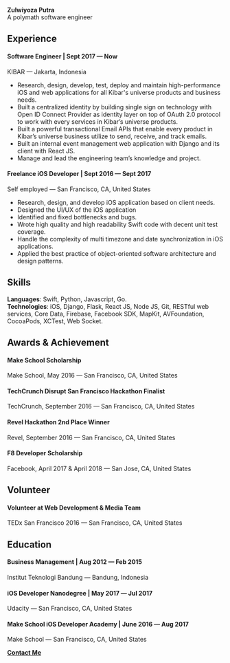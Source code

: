 <b>Zulwiyoza Putra</b><br />
A polymath software engineer


## Experience
#### Software Engineer | Sept 2017 — Now
KIBAR  — Jakarta, Indonesia
- Research, design, develop, test, deploy and maintain high-performance iOS and web applications for all Kibar's universe products and business needs.
- Built a centralized identity by building single sign on technology with Open ID Connect Provider as identity layer on top of OAuth 2.0 protocol to work with every services in Kibar’s universe products.
- Built a powerful transactional Email APIs that enable every product in Kibar’s universe business utilize to send, receive, and track emails.
- Built an internal event management web application with Django and its client with React JS.
- Manage and lead the engineering team’s knowledge and project.
#### Freelance iOS Developer | Sept 2016 — Sept 2017
Self employed — San Francisco, CA, United States
- Research, design, and develop iOS application based on client needs.
- Designed the UI/UX of the iOS application
- Identified and fixed bottlenecks and bugs.
- Wrote high quality and high readability Swift code with decent unit test coverage.
- Handle the complexity of multi timezone and date synchronization in iOS applications.
- Applied the best practice of object-oriented software architecture and design patterns.
## Skills
<b>Languages</b>: Swift, Python, Javascript, Go.<br />
<b>Technologies</b>:  iOS, Django, Flask, React JS, Node JS, Git, RESTful web services, Core Data, Firebase, Facebook SDK, MapKit, AVFoundation, CocoaPods, XCTest, Web Socket.<br />
## Awards & Achievement
#### Make School Scholarship
Make School, May 2016 — San Francisco, CA, United States
#### TechCrunch Disrupt San Francisco Hackathon Finalist
TechCrunch, September 2016 — San Francisco, CA, United States
#### Revel Hackathon 2nd Place Winner 
Revel, September 2016 — San Francisco, CA, United States
#### F8 Developer Scholarship
Facebook, April 2017 & April 2018 — San Jose, CA, United States
## Volunteer
#### Volunteer at Web Development & Media Team
TEDx San Francisco 2016 — San Francisco, CA, United States
## Education
#### <b>Business Management</b> | Aug 2012 — Feb 2015
Institut Teknologi Bandung — Bandung, Indonesia
#### <b>iOS Developer Nanodegree</b> | May 2017 — Jul 2017
Udacity — San Francisco, CA, United States
#### <b>Make School iOS Developer Academy</b> | June 2016 — Aug 2017
Make School — San Francisco, CA, United States

<a href="mailto:putra@wiyoza.com?Subject=Hi%20Putra" target="_top"><b>Contact Me<b></a>
